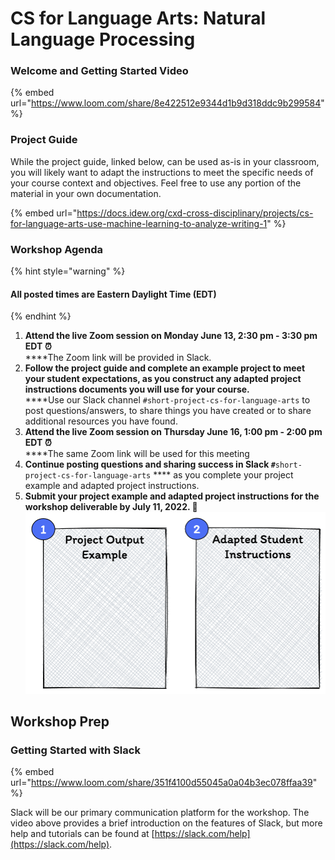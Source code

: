 # CS for Language Arts: Natural Language Processing

### **Welcome and Getting Started Video**

{% embed url="https://www.loom.com/share/8e422512e9344d1b9d318ddc9b299584" %}

### **Project Guide**

While the project guide, linked below, can be used as-is in your classroom, you will likely want to adapt the instructions to meet the specific needs of your course context and objectives. Feel free to use any portion of the material in your own documentation.

{% embed url="https://docs.idew.org/cxd-cross-disciplinary/projects/cs-for-language-arts-use-machine-learning-to-analyze-writing-1" %}

### Workshop Agenda

{% hint style="warning" %}
#### All posted times are Eastern Daylight Time (EDT)
{% endhint %}

1. **Attend the live Zoom session on Monday June 13, 2:30 pm - 3:30 pm** **EDT ⏰**\
   ****The Zoom link will be provided in Slack.
2. **Follow the project guide and complete an example project to meet your student expectations, as you construct any adapted project instructions documents you will use for your course.**\
   ****Use our Slack channel `#short-project-cs-for-language-arts` to post questions/answers, to share things you have created or to share additional resources you have found.
3. **Attend the live Zoom session on Thursday June 16, 1:00 pm - 2:00 pm EDT ⏰**\
   ****The same Zoom link will be used for this meeting
4. **Continue posting questions and sharing success in Slack `#`**`short-project-cs-for-language-arts` **** as you complete your project example and adapted project instructions.
5. **Submit your project example and adapted project instructions for the workshop deliverable by July 11, 2022.  🎉**\
   ****![](<../.gitbook/assets/image (5) (1) (1).png>)****

## Workshop Prep

### Getting Started with Slack

{% embed url="https://www.loom.com/share/351f4100d55045a0a04b3ec078ffaa39" %}

Slack will be our primary communication platform for the workshop. The video above provides a brief introduction on the features of Slack, but more help and tutorials can be found at [https://slack.com/help](https://slack.com/help).
